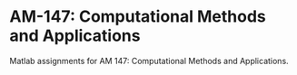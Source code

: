 # AM-147: Computational Methods and Applications
Matlab assignments for AM 147: Computational Methods and Applications.
